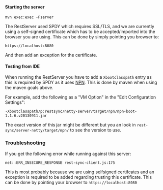 #### Starting the server

    mvn exec:exec -Pserver

The RestServer used SPDY which requires SSL/TLS, and we are currently using a self-signed certificate which has to
be accepted/imported into the browser you are using. This can be done by simply pointing you browser to:

    https://localhost:8080

And then add an exception for the certificate.

#### Testing from IDE
When running the RestServer you have to add a ```Xbootclasspath``` entry as this is required by SPDY as it uses
[NPN](http://wiki.eclipse.org/Jetty/Feature/NPN). This is done by maven when using the maven goals above.

For example, add the following as a "VM Option" in the "Edit Configuration Settings":

    -Xbootclasspath/p:restsync/netty-server/target/npn/npn-boot-1.1.6.v20130911.jar

The exact version of this jar might be different but you an look in ```rest-sync/server-netty/target/npn/``` to see the version to
use.

### Troubleshooting
If you get the following error while running against this server:

    net::ERR_INSECURE_RESPONSE rest-sync-client.js:175

This is most probably because we are using selfsigned certifcates and an exception is required to be added regarding
trusting this certificate. This can be done by pointing your browser to ```https://localhost:8080```
